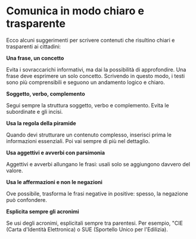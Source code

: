 # Comunica in modo chiaro e trasparente

Ecco alcuni suggerimenti per scrivere contenuti che risultino chiari e trasparenti ai cittadini:

**Una frase, un concetto**

Evita i sovraccarichi informativi, ma dai la possibilità di approfondire. Una frase deve esprimere un solo concetto. Scrivendo in questo modo, i testi sono più comprensibili e seguono un andamento logico e chiaro.

**Soggetto, verbo, complemento**

Segui sempre la struttura soggetto, verbo e complemento. Evita le subordinate e gli incisi.

**Usa la regola della piramide**

Quando devi strutturare un contenuto complesso, inserisci prima le informazioni essenziali. Poi vai sempre di più nel dettaglio.

**Usa aggettivi e avverbi con parsimonia**

Aggettivi e avverbi allungano le frasi: usali solo se aggiungono davvero del valore.

**Usa le affermazioni e non le negazioni**

Ove possibile, trasforma le frasi negative in positive: spesso, la negazione può confondere.

**Esplicita sempre gli acronimi**

Se usi degli acronimi, esplicitali sempre tra parentesi. Per esempio, "CIE (Carta d'Identità Elettronica) o SUE (Sportello Unico per l'Edilizia).
